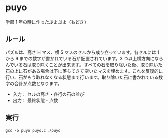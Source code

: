 # puyo

学部 1 年の時に作ったぷよぷよ（もどき）

## ルール

パズルは、高さ H マス、横 5 マスのセルから成り立っています。各セルには 1 から 9 までの数字が書かれている石が配置されています。3 つ以上横方向にならんでいる石は取り除くことが出来ます。すべての石を取り除いた後、取り除いた石の上に石がある場合は下に落ちてきて空いたマスを埋めます。これを反復的に行い、石がもう取れなくなる状態まで行います。取り除いた石に書かれている数字の合計が点数となります。

- 入力：
  セルの高さ・各行の石の並び
- 出力：
  最終状態・点数

## 実行

`gcc -o puyo puyo.c`
`./puyo`
